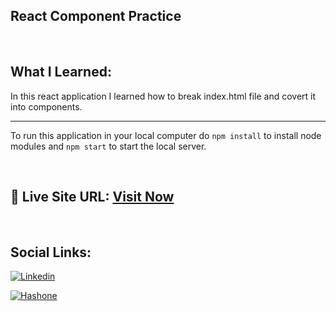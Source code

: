 ## React Component Practice

<br>

## What I Learned:

In this react application I learned how to break index.html file and covert it into components.

<hr>

To run this application in your local computer do `npm install` to install node modules and `npm start` to start the local server.

<br>

## 📌 Live Site URL: <a href="https://react-weather-appli.netlify.app/">**Visit Now**</a>

<br>

## Social Links:

[![Linkedin](https://img.shields.io/badge/LinkedIn-0077B5?style=for-the-badge&logo=linkedin&logoColor=white)](https://www.linkedin.com/in/nikhilkhetan17/)

[![Hashone](https://img.shields.io/badge/Hashnode-2962FF?style=for-the-badge&logo=hashnode&logoColor=white)](https://nikhilkhetan.hashnode.dev/)
